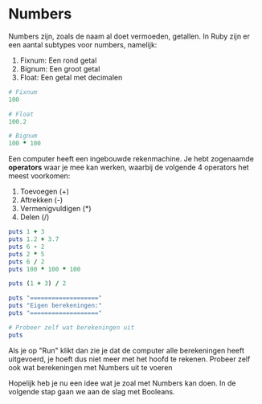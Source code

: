 # Numbers

Numbers zijn, zoals de naam al doet vermoeden, getallen. In Ruby zijn er een aantal
subtypes voor numbers, namelijk:

1. Fixnum: Een rond getal
2. Bignum: Een groot getal
3. Float: Een getal met decimalen

```ruby
# Fixnum
100

# Float
100.2

# Bignum
100 * 100
```

Een computer heeft een ingebouwde rekenmachine. Je hebt zogenaamde **operators**
waar je mee kan werken, waarbij de volgende 4 operators het meest voorkomen:

1. Toevoegen (+) 
2. Aftrekken (-) 
3. Vermenigvuldigen (*)
4. Delen (/)

```ruby runnable
puts 1 + 3
puts 1.2 + 3.7
puts 6 - 2
puts 2 * 5
puts 6 / 2
puts 100 * 100 * 100

puts (1 + 3) / 2

puts "==================="
puts "Eigen berekeningen:"
puts "==================="

# Probeer zelf wat berekeningen uit
puts
```

Als je op "Run" klikt dan zie je dat de computer alle berekeningen heeft uitgevoerd,
je hoeft dus niet meer met het hoofd te rekenen. Probeer zelf ook wat berekeningen
met Numbers uit te voeren

Hopelijk heb je nu een idee wat je zoal met Numbers kan doen. In de volgende stap
gaan we aan de slag met Booleans.